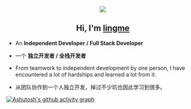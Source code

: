 <p align="center" style="pointer-events:none;"> 
   <img alingn="center" src="https://view-count.glitch.me/count.svg" />
 </p>

<p align="center"> 
   <h2 style="text-align: center;">Hi, I'm <a href="https://lingmin.me/">lingme</a></h2>
 </p>

* An <b>Independent Developer / Full Stack Developer</b>

* 一个 <b>独立开发者 / 全栈开发者</b>

* From teamwork to independent development by one person, I have encountered a lot of hardships and learned a lot from it.

* 从团队协作到一个人独立开发，掉过不少坑也因此学习到很多。

[![Ashutosh's github activity graph](https://activity-graph.herokuapp.com/graph?username=lingme&theme=github&hide_border=true)](https://github.com/ashutosh00710/github-readme-activity-graph)
